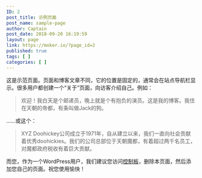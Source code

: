 ```yaml
---
ID: 2
post_title: 示例页面
post_name: sample-page
author: Captain
post_date: 2018-09-20 16:19:59
layout: page
link: https://moker.io/?page_id=2
published: true
tags: [ ]
categories: [ ]
---
```

这是示范页面。页面和博客文章不同，它的位置是固定的，通常会在站点导航栏显示。很多用户都创建一个“关于”页面，向访客介绍自己。例如：

<blockquote>欢迎！我白天是个邮递员，晚上就是个有抱负的演员。这是我的博客。我住在天朝的帝都，有条叫做Jack的狗。</blockquote>

……或这个：

<blockquote>XYZ Doohickey公司成立于1971年，自从建立以来，我们一直向社会贡献着优秀doohickies。我们的公司总部位于天朝魔都，有着超过两千名员工，对魔都政府税收有着巨大贡献。</blockquote>

而您，作为一个WordPress用户，我们建议您访问<a href="http://moker.io/wp-admin/">控制板</a>，删除本页面，然后添加您自己的页面。祝您使用愉快！